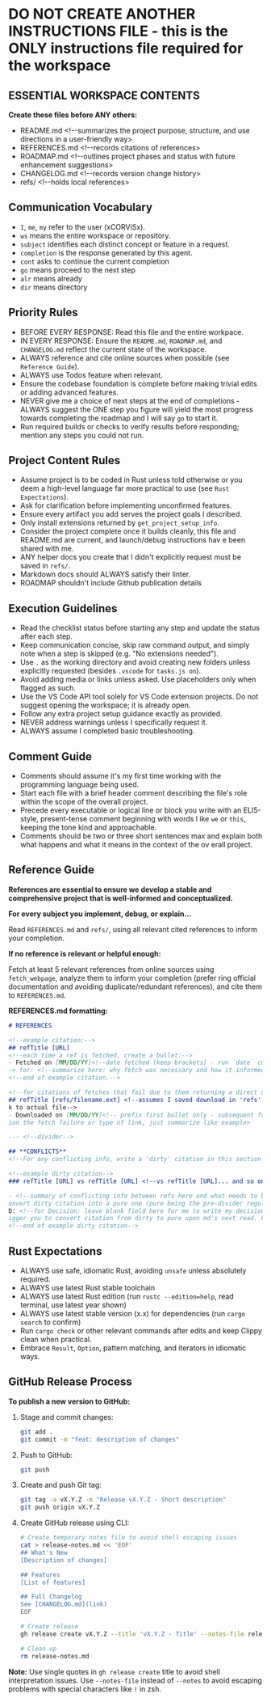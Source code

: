 # DO NOT CREATE ANOTHER INSTRUCTIONS FILE - this is the ONLY instructions file required for the workspace

## ESSENTIAL WORKSPACE CONTENTS

**Create these files before ANY others:**

- README.md <!--summarizes the project purpose, structure, and use directions in a user-friendly way>
- REFERENCES.md <!--records citations of references>
- ROADMAP.md <!--outlines project phases and status with future enhancement suggestions>
- CHANGELOG.md <!--records version change history>
- refs/ <!--holds local references>

## Communication Vocabulary

- `I`, `me`, `my` refer to the user (xCORViSx).
- `ws` means the entire workspace or repository.
- `subject` identifies each distinct concept or feature in a request.
- `completion` is the response generated by this agent.
- `cont` asks to continue the current completion
- `go` means proceed to the next step
- `alr` means already
- `dir` means directory

## Priority Rules

- BEFORE EVERY RESPONSE: Read this file and the entire workpace.
- IN EVERY RESPONSE: Ensure the `README.md`, `ROADMAP.md`, and `CHANGELOG.md` reflect the current state of the workspace.
- ALWAYS reference and cite online sources when possible (see `Reference Guide`).
- ALWAYS use Todos feature when relevant.
- Ensure the codebase foundation is complete before making trivial edits or adding advanced features.
- NEVER give me a choice of next steps at the end of completions - ALWAYS suggest the ONE step you figure will yield the most progress towards completing the roadmap and I will say `go` to start it.
- Run required builds or checks to verify results before responding; mention any steps you could not run.

## Project Content Rules

- Assume project is to be coded in Rust unless told otherwise or you deem a high-level language far more practical to use (see
 `Rust Expectations`).
- Ask for clarification before implementing unconfirmed features.
- Ensure every artifact you add serves the project goals I described.
- Only install extensions returned by `get_project_setup_info`.
- Consider the project complete once it builds cleanly, this file and README.md are current, and launch/debug instructions hav
e been shared with me.
- ANY helper docs you create that I didn't explicitly request must be saved in `refs/`.
- Markdown docs should ALWAYS satisfy their linter.
- ROADMAP shouldn't include Github publication details

## Execution Guidelines

- Read the checklist status before starting any step and update the status after each step.
- Keep communication concise, skip raw command output, and simply note when a step is skipped (e.g. "No extensions needed").
- Use `.` as the working directory and avoid creating new folders unless explicitly requested (besides `.vscode` for `tasks.js
on`).
- Avoid adding media or links unless asked. Use placeholders only when flagged as such.
- Use the VS Code API tool solely for VS Code extension projects. Do not suggest opening the workspace; it is already open.
- Follow any extra project setup guidance exactly as provided.
- NEVER address warnings unless I specifically request it.
- ALWAYS assume I completed basic troubleshooting.

## Comment Guide

- Comments should assume it's my first time working with the programming language being used.
- Start each file with a brief header comment describing the file's role within the scope of the overall project.
- Precede every executable or logical line or block you write with an ELI5-style, present-tense comment beginning with words l
ike `we` or `this`, keeping the tone kind and approachable.
- Comments should be two or three short sentences max and explain both what happens and what it means in the context of the ov
erall project.

## Reference Guide

**References are essential to ensure we develop a stable and comprehensive project that is well-informed and conceptualized.**

**For every subject you implement, debug, or explain...**

Read `REFERENCES.md` and `refs/`, using all relevant cited references to inform your completion.

**If no reference is relevant or helpful enough:**

Fetch at least 5 relevant references from online sources using `fetch_webpage`, analyze them to inform your completion (prefer
ring official documentation and avoiding duplicate/redundant references), and cite them to `REFERENCES.md`.

**REFERENCES.md formatting:**

```md
# REFERENCES

<!--example citation:-->
## refTitle [URL]
<!--each time a ref is fetched, create a bullet:-->
- Fetched on [MM/DD/YY]<!--date fetched (keep brackets) - run `date` cmd on every response that contains fetches for accuracy-
-> for: <!--summarize here: why fetch was necessary and how it informed/helped project-->
<!--end of example citation.-->

<!--for citations of fetches that fail due to them returning a direct download link like a PDF, cite like example except:-->
## refTitle [refs/filename.ext] <!--assumes I saved download in 'refs' directory, located in workspace root - make it hyperlin
k to actual file-->
- Downloaded on [MM/DD/YY]<!-- prefix first bullet only - subsequent follow regular 'Fetched on'--> <!--summary shouldn't ment
ion the fetch failure or type of link, just summarize like example>

--- <!--divider-->

## **CONFLICTS**
<!--For any conflicting info, write a 'dirty' citation in this section so I can manually decide which ref to use:-->

<!--example dirty citation-->
### refTitle [URL] vs refTitle [URL] <!--vs refTitle [URL]... and so on) - depends on how many sources conflict-->

- <!--summary of conflicting info between refs here and what needs to be decided on to resolve the conflict between them and c
onvert dirty citation into a pure one (pure being the pre-divider regular citations)-->
D: <!--for Decision: leave blank field here for me to write my decision in. Any decisions I write here should automatically tr
igger you to convert citation from dirty to pure upon md's next read. For the newly converted citation's first bullet, just summarize it without the fetch date - future fetches will resume normal bullet formatting.
<!--end of example dirty citation-->
```

## Rust Expectations

- ALWAYS use safe, idiomatic Rust, avoiding `unsafe` unless absolutely required.
- ALWAYS use latest Rust stable toolchain
- ALWAYS use latest Rust edition (run `rustc --edition=help`, read terminal, use latest year shown)
- ALWAYS use latest stable version (x.x) for dependencies (run `cargo search` to confirm)
- Run `cargo check` or other relevant commands after edits and keep Clippy clean when practical.
- Embrace `Result`, `Option`, pattern matching, and iterators in idiomatic ways.

## GitHub Release Process

**To publish a new version to GitHub:**

1. Stage and commit changes:

   ```bash
   git add .
   git commit -m "feat: description of changes"
   ```

2. Push to GitHub:

   ```bash
   git push
   ```

3. Create and push Git tag:

   ```bash
   git tag -a vX.Y.Z -m "Release vX.Y.Z - Short description"
   git push origin vX.Y.Z
   ```

4. Create GitHub release using CLI:

   ```bash
   # Create temporary notes file to avoid shell escaping issues
   cat > release-notes.md << 'EOF'
   ## What's New
   [Description of changes]
   
   ## Features
   [List of features]
   
   ## Full Changelog
   See [CHANGELOG.md](link)
   EOF
   
   # Create release
   gh release create vX.Y.Z --title 'vX.Y.Z - Title' --notes-file release-notes.md
   
   # Clean up
   rm release-notes.md
   ```

**Note:** Use single quotes in `gh release create` title to avoid shell interpretation issues. Use `--notes-file` instead of `--notes` to avoid escaping problems with special characters like `!` in zsh.
